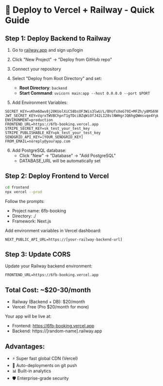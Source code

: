# 🚀 Deploy to Vercel + Railway - Quick Guide

## Step 1: Deploy Backend to Railway

1. Go to [railway.app](https://railway.app) and sign up/login
2. Click "New Project" → "Deploy from GitHub repo"
3. Connect your repository
4. Select "Deploy from Root Directory" and set:
   - **Root Directory**: `backend`
   - **Start Command**: `uvicorn main:app --host 0.0.0.0 --port $PORT`

5. Add Environment Variables:
```
SECRET_KEY=vKhm6Owv8j20KUolXiC58bsOF3Wis3lwU/L/BhUfsXeG79I+MFZh/y8MS69Pbtqp
JWT_SECRET_KEY=VqrxTWVBChpnT1gTDciBZqWiOfJ42LI28slNWHgrJQ6hgQWmsvqe4YyWzZNjxJGX
ENVIRONMENT=production
FRONTEND_URL=https://6fb-booking.vercel.app
STRIPE_SECRET_KEY=sk_test_your_test_key
STRIPE_PUBLISHABLE_KEY=pk_test_your_test_key
SENDGRID_API_KEY=[YOUR_SENDGRID_KEY]
FROM_EMAIL=noreply@yourapp.com
```

6. Add PostgreSQL database:
   - Click "New" → "Database" → "Add PostgreSQL"
   - DATABASE_URL will be automatically set

## Step 2: Deploy Frontend to Vercel

```bash
cd frontend
npx vercel --prod
```

Follow the prompts:
- Project name: 6fb-booking
- Directory: ./
- Framework: Next.js

Add environment variables in Vercel dashboard:
```
NEXT_PUBLIC_API_URL=https://[your-railway-backend-url]
```

## Step 3: Update CORS

Update your Railway backend environment:
```
FRONTEND_URL=https://6fb-booking.vercel.app
```

## Total Cost: ~$20-30/month
- Railway (Backend + DB): $20/month
- Vercel: Free (Pro $20/month for more)

Your app will be live at:
- Frontend: https://6fb-booking.vercel.app
- Backend: https://[random-name].railway.app

## Advantages:
- ⚡ Super fast global CDN (Vercel)
- 🔄 Auto-deployments on git push
- 📊 Built-in analytics
- 🛡️ Enterprise-grade security